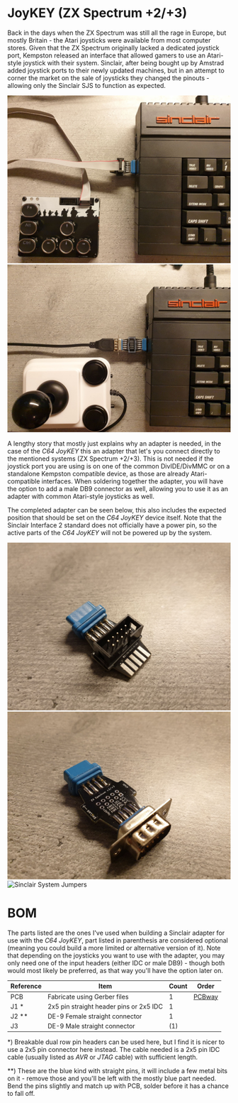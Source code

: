 # JoyKEY (ZX Spectrum +2/+3)
Back in the days when the ZX Spectrum was still all the rage in Europe, but mostly Britain - the Atari joysticks were available from most computer stores. Given that the ZX Spectrum originally lacked a dedicated joystick port, Kempston released an interface that allowed gamers to use an Atari-style joystick with their system. Sinclair, after being bought up by Amstrad added joystick ports to their newly updated machines, but in an attempt to corner the market on the sale of joysticks they changed the pinouts - allowing only the Sinclair SJS to function as expected.

![Sinclair System](https://github.com/tebl/C64-JoyKEY/raw/main/gallery/sinclair_system.jpg)
![Sinclair System](https://github.com/tebl/C64-JoyKEY/raw/main/gallery/sinclair_system_db9.jpg)

A lengthy story that mostly just explains why an adapter is needed, in the case of the *C64 JoyKEY* this an adapter that let's you connect directly to the mentioned systems (ZX Spectrum +2/+3). This is not needed if the joystick port you are using is on one of the common DivIDE/DivMMC or on a standalone Kempston compatible device, as those are already Atari-compatible interfaces. When soldering together the adapter, you will have the option to add a male DB9 connector as well, allowing you to use it as an adapter with common Atari-style joysticks as well.

The completed adapter can be seen below, this also includes the expected position that should be set on the *C64 JoyKEY* device itself. Note that the Sinclair Interface 2 standard does not officially have a power pin, so the active parts of the *C64 JoyKEY* will not be powered up by the system.

![Sinclair System Adapter](https://github.com/tebl/C64-JoyKEY/raw/main/gallery/sinclair_adapter.jpg)
![Sinclair System Adapter](https://github.com/tebl/C64-JoyKEY/raw/main/gallery/sinclair_adapter_db9.jpg)
![Sinclair System Jumpers](https://github.com/tebl/C64-JoyKEY/raw/main/gallery/sinclair_jumpers.jpg)

# BOM
The parts listed are the ones I've used when building a Sinclair adapter for use with the *C64 JoyKEY*, part listed in parenthesis are considered optional (meaning you could build a more limited or alternative version of it). Note that depending on the joysticks you want to use with the adapter, you may only need one of the input headers (either IDC or male DB9) - though both would most likely be preferred, as that way you'll have the option later on. 

| Reference     | Item                                      | Count | Order   |
| ------------- | ----------------------------------------- | ----- | ------- |
| PCB           | Fabricate using Gerber files              |     1 | [PCBway](https://www.pcbway.com/project/shareproject/C64_JoyKEY__Sinclair_adapter_.html)
| J1 *          | 2x5 pin straight header pins or 2x5 IDC   |     1 |
| J2 **         | DE-9 Female straight connector            |     1 |
| J3            | DE-9 Male straight connector              |    (1)|

*) Breakable dual row pin headers can be used here, but I find it is nicer to use a 2x5 pin connector here instead. The cable needed is a 2x5 pin IDC cable (usually listed as *AVR* or *JTAG* cable) with sufficient length.

**) These are the blue kind with straight pins, it will include a few metal bits on it - remove those and you'll be left with the mostly blue part needed. Bend the pins slightly and match up with PCB, solder before it has a chance to fall off.